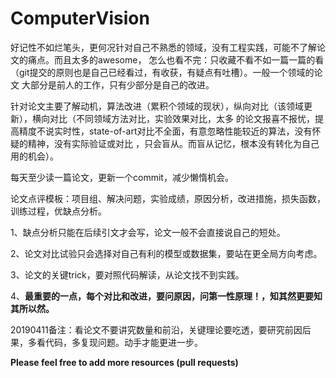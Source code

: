 # ComputerVision


好记性不如烂笔头，更何况针对自己不熟悉的领域，没有工程实践，可能不了解论文的痛点。而且太多的awesome，
怎么也看不完：只收藏不看不如一篇一篇的看（git提交的原则也是自己已经看过，有收获，有疑点有吐槽）。一般一个领域的论文
大部分是前人的工作，只有少部分是自己的改进。

针对论文主要了解动机，算法改进（累积个领域的现状），纵向对比（该领域更新），横向对比（不同领域方法对比，实验效果对比，太多
的论文报喜不报忧，提高精度不说实时性，state-of-art对比不全面，有意忽略性能较近的算法，没有怀疑的精神，没有实际验证或对比
，只会盲从。而盲从记忆，根本没有转化为自己用的机会）。

每天至少读一篇论文，更新一个commit，减少懒惰机会。

论文点评模板：项目组、解决问题，实验成绩，原因分析，改进措施，损失函数，训练过程，优缺点分析。

1、缺点分析只能在后续引文才会写，论文一般不会直接说自己的短处。

2、论文对比试验只会选择对自己有利的模型或数据集，要站在更全局方向考虑。

3、论文的关键trick，要对照代码解读，从论文找不到实践。

4、**最重要的一点，每个对比和改进，要问原因，问第一性原理！，知其然更要知其所以然。**

20190411备注：看论文不要讲究数量和前沿，关键理论要吃透，要研究前因后果，多看代码，多复现问题。动手才能更进一步。


**Please feel free to add more resources (pull requests)**